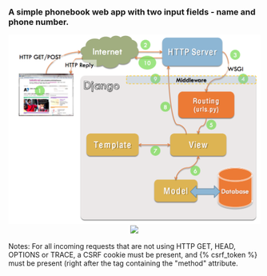 ### A simple phonebook web app with two input fields - name and phone number.



<p align="center">
<img src="https://github.com/xaoccc/python/blob/main/Library/django-project.png" />
<img src="https://user-images.githubusercontent.com/114498517/234866297-83771439-385f-4fc8-94d7-8100a4896460.png" />
</p>
Notes:
For all incoming requests that are not using HTTP GET, HEAD, OPTIONS or TRACE, a CSRF cookie must be present, and {% csrf_token %} must be present (right after the tag containing the "method" attribute.


